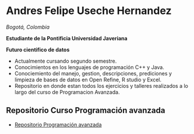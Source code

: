 
# Andres Felipe Useche Hernandez
*Bogotá, Colombia*

**Estudiante de la Pontificia Universidad Javeriana**

**Futuro cientifico de datos** 


- Actualmente cursando segundo semestre.
- Conocimientos en los lenguajes de programación C++ y Java.
- Conociemiento del manejo, gestion, descripciones, prediciones y limpieza de bases de datos en Open Refine, R studio y Excel.
- Repositorio en donde estan todos los ejercicios y talleres realizados a lo largo del curso de Programacion Avanzada.










## Repositorio Curso Programación avanzada

 - [Repositorio Programación avanzada](https://github.com/AndresUsecheFH/Repositorio-Programacion-Avanzada.git)


